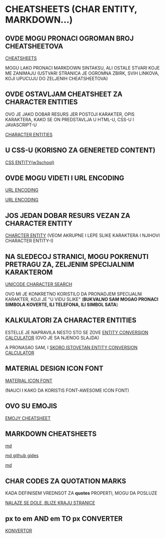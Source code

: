 # CHEATSHEETS (CHAR ENTITY, MARKDOWN...)

## OVDE MOGU PRONACI OGROMAN BROJ CHEATSHEETOVA

[CHEATSHEETS](http://www.cheat-sheets.org/)

MOGU LAKO PRONACI MARKDOWN SINTAKSU, ALI OSTALE STVARI KOJE ME ZANIMAJU (USTVARI STRANICA JE OGROMNA ZBIRK, SVIH LINKOVA, KOJI UPUCUJU DO ZELJENIH CHEATSHEETOVA)


## OVDE OSTAVLJAM CHEATSHEET ZA CHARACTER ENTITIES

OVO JE JAKO DOBAR RESURS JER POSTOJI KARAKTER, OPIS KARAKTERA, KAKO SE ON PREDSTAVLJA U HTML-U, CSS-U I JAVASCRIPT-U

[CHARACTER ENTITIES](https://brajeshwar.github.io/entities/)

## U CSS-U (KORISNO ZA GENERETED CONTENT)

[CSS ENTITY(w3school)](https://www.w3schools.com/cssref/css_entities.asp)

## OVDE MOGU VIDETI I URL ENCODING

[URL ENCODING](http://www.cheat-sheets.org/sites/html.su/urlencoding.html)

[URL ENCODING](https://www.w3schools.com/tags/ref_urlencode.asp)

## JOS JEDAN DOBAR RESURS VEZAN ZA CHARACTER ENTITY

[CHARCTER ENTITY](https://dev.w3.org/html5/html-author/charref) (VEOM AKRUPNE I LEPE SLIKE KARAKTERA I NJIHOVI CHARACTER ENTITY-I)

## NA SLEDECOJ STRANICI, MOGU POKRENUTI PRETRAGU ZA, ZELJENIM SPECIJALNIM KARAKTEROM

[UNICODE CHARACTER SEARCH](http://www.fileformat.info/info/unicode/char/search.htm)

OVO MI JE KONKRETNO KORISTILO DA PRONADJEM SPECIJALNI KARAKTER, KOJI JE "U VIDU SLIKE" (**BUKVALNO SAM MOGAO PRONACI SIMBOLA KOVERTE, ILI TELEFONA, ILI SIMBOL SATA**)

## KALKULATORI ZA CHARACTER ENTITIES

ESTELLE JE NAPRAVILA NESTO STO SE ZOVE [ENTITY CONVERSION CALCULATOR](https://estelle.github.io/cssmastery/generated/#slide27) (OVO JE SA NJENOG SLAJDA)

A PRONASAO SAM, I [SKORO ISTOVETAN ENTITY CONVERSION CALCULATOR](https://www.evotech.net/articles/testjsentities.html)

## MATERIAL DESIGN ICON FONT

[MATERIAL ICON FONT](https://material.io/tools/icons/?icon=contact_mail&style=baseline)

(NAUCI I KAKO DA KORISTIS FONT-AWESOME ICON FONT)

## OVO SU EMOJIS

[EMOJY CHEATSHEET](https://www.webfx.com/tools/emoji-cheat-sheet/)

## MARKDOWN CHEATSHEETS

[md](https://github.com/adam-p/markdown-here/wiki/Markdown-Cheatsheet)

[md github gides](https://guides.github.com/pdfs/markdown-cheatsheet-online.pdf)

[md](https://www.markdownguide.org/cheat-sheet/)

## CHAR CODES ZA QUOTATION MARKS

KADA DEFINISEM VREDNSOT ZA **quotes** PROPERTI, MOGU DA POSLUZE

[NALAZE SE DOLE, BLIZE KRAJU STRANICE](https://www.w3schools.com/cssref/pr_gen_quotes.asp)

## px to em AND em TO px CONVERTER

[KONVERTOR](https://www.w3schools.com/tags/ref_pxtoemconversion.asp)

